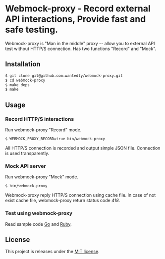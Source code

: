 # Webmock-proxy - Record external API interactions, Provide fast and safe testing.
Webmock-proxy is "Man in the middle" proxy -- allow you to external API test without HTTP/S connection. Has two functions "Record" and "Mock".

## Installation

```bash
$ git clone git@github.com:wantedly/webmock-proxy.git
$ cd webmock-proxy
$ make deps
$ make
```

## Usage
### Record HTTP/S interactions
Run webmock-proxy "Record" mode.

```
$ WEBMOCK_PROXY_RECORD=true bin/webmock-proxy
```

All HTTP/S connection is recorded and output simple JSON file.
Connection is used transparently.

### Mock API server
Run webmock-proxy "Mock" mode.

```
$ bin/webmock-proxy
```

Webmock-proxy reply HTTP/S connection using cache file.
In case of not exist cache file, webmock-proxy return status code *418*.

### Test using webmock-proxy
Read sample code [Go](./example/go) and [Ruby](./example/ruby).

## License
This project is releases under the [MIT license](http://opensource.org/licenses/MIT).
